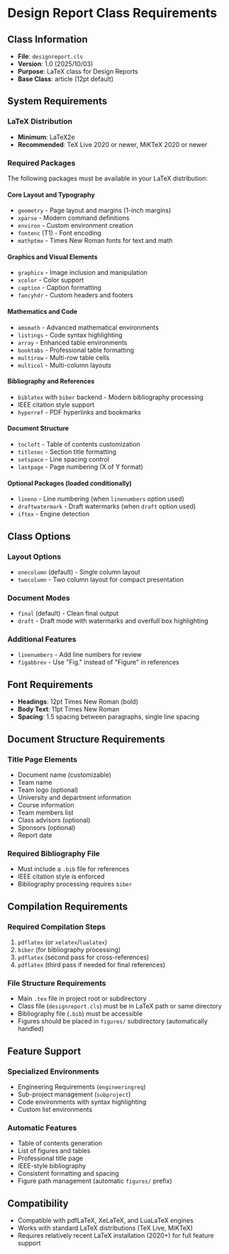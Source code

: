 # Design Report Class Requirements

## Class Information
- **File**: `designreport.cls`
- **Version**: 1.0 (2025/10/03)
- **Purpose**: LaTeX class for Design Reports
- **Base Class**: article (12pt default)

## System Requirements

### LaTeX Distribution
- **Minimum**: LaTeX2e
- **Recommended**: TeX Live 2020 or newer, MiKTeX 2020 or newer

### Required Packages
The following packages must be available in your LaTeX distribution:

#### Core Layout and Typography
- `geometry` - Page layout and margins (1-inch margins)
- `xparse` - Modern command definitions
- `environ` - Custom environment creation
- `fontenc` (T1) - Font encoding
- `mathptmx` - Times New Roman fonts for text and math

#### Graphics and Visual Elements
- `graphicx` - Image inclusion and manipulation
- `xcolor` - Color support
- `caption` - Caption formatting
- `fancyhdr` - Custom headers and footers

#### Mathematics and Code
- `amsmath` - Advanced mathematical environments
- `listings` - Code syntax highlighting
- `array` - Enhanced table environments
- `booktabs` - Professional table formatting
- `multirow` - Multi-row table cells
- `multicol` - Multi-column layouts

#### Bibliography and References
- `biblatex` with `biber` backend - Modern bibliography processing
- IEEE citation style support
- `hyperref` - PDF hyperlinks and bookmarks

#### Document Structure
- `tocloft` - Table of contents customization
- `titlesec` - Section title formatting
- `setspace` - Line spacing control
- `lastpage` - Page numbering (X of Y format)

#### Optional Packages (loaded conditionally)
- `lineno` - Line numbering (when `linenumbers` option used)
- `draftwatermark` - Draft watermarks (when `draft` option used)
- `iftex` - Engine detection

## Class Options

### Layout Options
- `onecolumn` (default) - Single column layout
- `twocolumn` - Two column layout for compact presentation

### Document Modes
- `final` (default) - Clean final output
- `draft` - Draft mode with watermarks and overfull box highlighting

### Additional Features
- `linenumbers` - Add line numbers for review
- `figabbrev` - Use "Fig." instead of "Figure" in references

## Font Requirements
- **Headings**: 12pt Times New Roman (bold)
- **Body Text**: 11pt Times New Roman
- **Spacing**: 1.5 spacing between paragraphs, single line spacing

## Document Structure Requirements

### Title Page Elements
- Document name (customizable)
- Team name
- Team logo (optional)
- University and department information
- Course information
- Team members list
- Class advisors (optional)
- Sponsors (optional)
- Report date

### Required Bibliography File
- Must include a `.bib` file for references
- IEEE citation style is enforced
- Bibliography processing requires `biber`

## Compilation Requirements

### Required Compilation Steps
1. `pdflatex` (or `xelatex`/`lualatex`)
2. `biber` (for bibliography processing)
3. `pdflatex` (second pass for cross-references)
4. `pdflatex` (third pass if needed for final references)

### File Structure Requirements
- Main `.tex` file in project root or subdirectory
- Class file (`designreport.cls`) must be in LaTeX path or same directory
- Bibliography file (`.bib`) must be accessible
- Figures should be placed in `figures/` subdirectory (automatically handled)

## Feature Support

### Specialized Environments
- Engineering Requirements (`engineeringreq`)
- Sub-project management (`subproject`)
- Code environments with syntax highlighting
- Custom list environments

### Automatic Features
- Table of contents generation
- List of figures and tables
- Professional title page
- IEEE-style bibliography
- Consistent formatting and spacing
- Figure path management (automatic `figures/` prefix)

## Compatibility
- Compatible with pdfLaTeX, XeLaTeX, and LuaLaTeX engines
- Works with standard LaTeX distributions (TeX Live, MiKTeX)
- Requires relatively recent LaTeX installation (2020+) for full feature support
